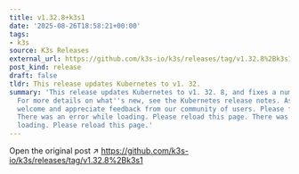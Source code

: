 ```yaml
---
title: v1.32.8+k3s1
date: '2025-08-26T18:58:21+00:00'
tags:
- k3s
source: K3s Releases
external_url: https://github.com/k3s-io/k3s/releases/tag/v1.32.8%2Bk3s1
post_kind: release
draft: false
tldr: This release updates Kubernetes to v1. 32.
summary: 'This release updates Kubernetes to v1. 32. 8, and fixes a number of issues.
  For more details on what''s new, see the Kubernetes release notes. As always, we
  welcome and appreciate feedback from our community of users. Please feel free to:
  There was an error while loading. Please reload this page. There was an error while
  loading. Please reload this page.'
---
```

Open the original post ↗ https://github.com/k3s-io/k3s/releases/tag/v1.32.8%2Bk3s1
